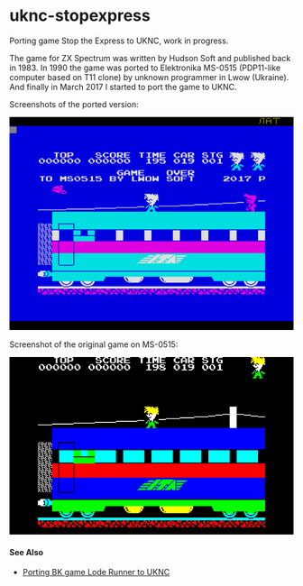 # uknc-stopexpress
Porting game Stop the Express to UKNC, work in progress.

The game for ZX Spectrum was written by Hudson Soft and published back in 1983.
In 1990 the game was ported to Elektronika MS-0515 (PDP11-like computer based on T11 clone) by unknown programmer in Lwow (Ukraine).
And finally in March 2017 I started to port the game to UKNC.

Screenshots of the ported version:

![](screenshot/demoscreen.png)

Screenshot of the original game on MS-0515:

![](screenshot/original-ms0515.png)

#### See Also

 - [Porting BK game Lode Runner to UKNC](https://github.com/nzeemin/uknc-loderunner)
